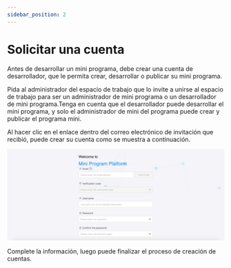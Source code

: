 ```yaml
---
sidebar_position: 2
---
```



# Solicitar una cuenta

Antes de desarrollar un mini programa, debe crear una cuenta de desarrollador, que le permita crear, desarrollar o publicar su mini programa.

Pida al administrador del espacio de trabajo que lo invite a unirse al espacio de trabajo para ser un administrador de mini programa o un desarrollador de mini programa.Tenga en cuenta que el desarrollador puede desarrollar el mini programa, y solo el administrador de mini del programa puede crear y publicar el programa mini.


Al hacer clic en el enlace dentro del correo electrónico de invitación que recibió, puede crear su cuenta como se muestra a continuación.

![imagen de solicitar cuenta](./img/solicitar_cuenta.jpg)


Complete la información, luego puede finalizar el proceso de creación de cuentas.